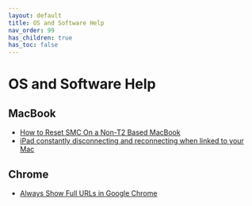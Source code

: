 ```yaml
---
layout: default
title: OS and Software Help
nav_order: 99
has_children: true
has_toc: false
---
```


# OS and Software Help

## MacBook
- [How to Reset SMC On a Non-T2 Based MacBook](../os-software-help/reset-smc)
- [iPad constantly disconnecting and reconnecting when linked to your Mac](../os-software-help/ipad-disconnection)

## Chrome
- [Always Show Full URLs in Google Chrome](../os-software-help/always-show-full-url-in-chrome)